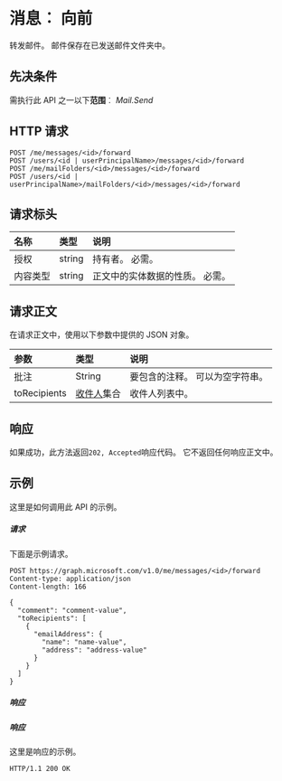 # <a name="message-forward"></a>消息︰ 向前

转发邮件。 邮件保存在已发送邮件文件夹中。

## <a name="prerequisites"></a>先决条件
需执行此 API 之一以下**范围**︰ *Mail.Send*
## <a name="http-request"></a>HTTP 请求
<!-- { "blockType": "ignored" } -->
```http
POST /me/messages/<id>/forward
POST /users/<id | userPrincipalName>/messages/<id>/forward
POST /me/mailFolders/<id>/messages/<id>/forward
POST /users/<id | userPrincipalName>/mailFolders/<id>/messages/<id>/forward
```
## <a name="request-headers"></a>请求标头
| 名称       | 类型 | 说明|
|:---------------|:--------|:----------|
| 授权  | string  | 持有者<token>。 必需。 |
| 内容类型 | string  | 正文中的实体数据的性质。 必需。 |

## <a name="request-body"></a>请求正文
在请求正文中，使用以下参数中提供的 JSON 对象。

| 参数    | 类型   |说明|
|:---------------|:--------|:----------|
|批注|String|要包含的注释。 可以为空字符串。|
|toRecipients|[收件人](../resources/recipient.md)集合|收件人列表中。|

## <a name="response"></a>响应
如果成功，此方法返回`202, Accepted`响应代码。 它不返回任何响应正文中。

## <a name="example"></a>示例
这里是如何调用此 API 的示例。
##### <a name="request"></a>请求
下面是示例请求。
<!-- {
  "blockType": "request",
  "name": "message_forward"
}-->
```http
POST https://graph.microsoft.com/v1.0/me/messages/<id>/forward
Content-type: application/json
Content-length: 166

{
  "comment": "comment-value",
  "toRecipients": [
    {
      "emailAddress": {
        "name": "name-value",
        "address": "address-value"
      }
    }
  ]
}
```

##### <a name="response"></a>响应
##### <a name="response"></a>响应
这里是响应的示例。
<!-- {
  "blockType": "response",
  "truncated": true
} -->
```http
HTTP/1.1 200 OK
```

<!-- uuid: 8fcb5dbc-d5aa-4681-8e31-b001d5168d79
2015-10-25 14:57:30 UTC -->
<!-- {
  "type": "#page.annotation",
  "description": "message: forward",
  "keywords": "",
  "section": "documentation",
  "tocPath": ""
}-->

